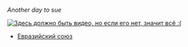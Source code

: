 *Another day to sue*

[![Здесь должно быть видео, но если его нет, значит всё :(](https://www.etonline.com/sites/default/files/styles/max_1280x720/public/images/2019-09/suits_series_finale_harvey_donna.jpg?h=c673cd1c&itok=cYvGd6mE)](https://www.youtube.com/watch?v=PhJnpbicLnk)

* [Евразийский союз](https://lalawland.github.io/eurasia)
